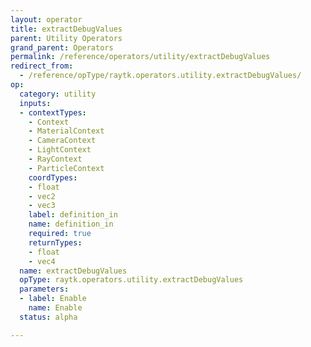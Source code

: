 ```yaml
---
layout: operator
title: extractDebugValues
parent: Utility Operators
grand_parent: Operators
permalink: /reference/operators/utility/extractDebugValues
redirect_from:
  - /reference/opType/raytk.operators.utility.extractDebugValues/
op:
  category: utility
  inputs:
  - contextTypes:
    - Context
    - MaterialContext
    - CameraContext
    - LightContext
    - RayContext
    - ParticleContext
    coordTypes:
    - float
    - vec2
    - vec3
    label: definition_in
    name: definition_in
    required: true
    returnTypes:
    - float
    - vec4
  name: extractDebugValues
  opType: raytk.operators.utility.extractDebugValues
  parameters:
  - label: Enable
    name: Enable
  status: alpha

---
```

